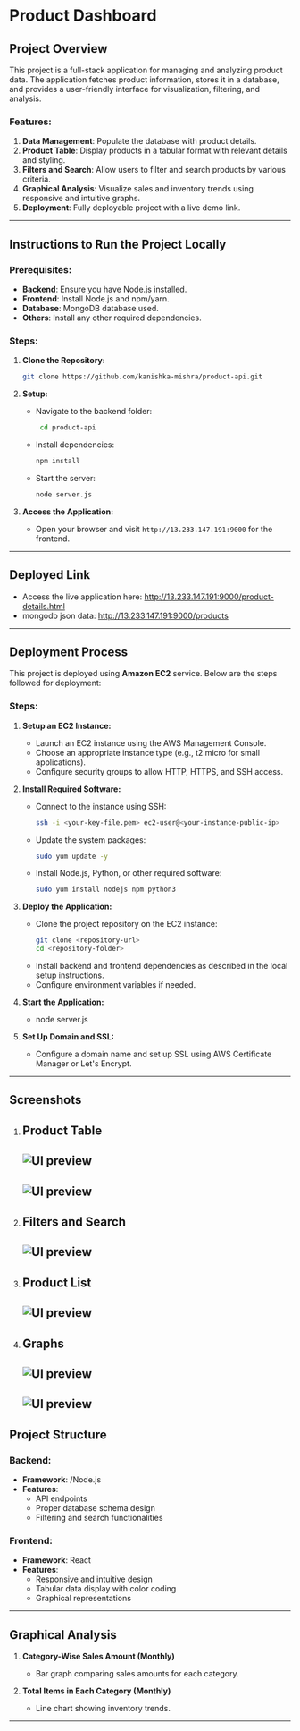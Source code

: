 # Product Dashboard

## Project Overview
This project is a full-stack application for managing and analyzing product data. The application fetches product information, stores it in a database, and provides a user-friendly interface for visualization, filtering, and analysis.

### Features:
1. **Data Management**: Populate the database with product details.
2. **Product Table**: Display products in a tabular format with relevant details and styling.
3. **Filters and Search**: Allow users to filter and search products by various criteria.
4. **Graphical Analysis**: Visualize sales and inventory trends using responsive and intuitive graphs.
5. **Deployment**: Fully deployable project with a live demo link.

---

## Instructions to Run the Project Locally

### Prerequisites:
- **Backend**: Ensure you have Node.js installed.
- **Frontend**: Install Node.js and npm/yarn.
- **Database**: MongoDB database used.
- **Others**: Install any other required dependencies.

### Steps:

1. **Clone the Repository:**
   ```bash
   git clone https://github.com/kanishka-mishra/product-api.git

   ```

2. **Setup:**
   - Navigate to the backend folder:
     ```bash
      cd product-api
     ```
   - Install dependencies:
     ```bash
     npm install
     ```
   - Start the server:
     ```bash
     node server.js 
     ```

4. **Access the Application:**
   - Open your browser and visit `http://13.233.147.191:9000` for the frontend.

---

## Deployed Link
- Access the live application here: http://13.233.147.191:9000/product-details.html
- mongodb json data: http://13.233.147.191:9000/products

---

## Deployment Process

This project is deployed using **Amazon EC2** service. Below are the steps followed for deployment:

### Steps:
1. **Setup an EC2 Instance:**
   - Launch an EC2 instance using the AWS Management Console.
   - Choose an appropriate instance type (e.g., t2.micro for small applications).
   - Configure security groups to allow HTTP, HTTPS, and SSH access.

2. **Install Required Software:**
   - Connect to the instance using SSH:
     ```bash
     ssh -i <your-key-file.pem> ec2-user@<your-instance-public-ip>
     ```
   - Update the system packages:
     ```bash
     sudo yum update -y
     ```
   - Install Node.js, Python, or other required software:
     ```bash
     sudo yum install nodejs npm python3
     ```

3. **Deploy the Application:**
   - Clone the project repository on the EC2 instance:
     ```bash
     git clone <repository-url>
     cd <repository-folder>
     ```
   - Install backend and frontend dependencies as described in the local setup instructions.
   - Configure environment variables if needed.

4. **Start the Application:**
    - node server.js

5. **Set Up Domain and SSL:**
   - Configure a domain name and set up SSL using AWS Certificate Manager or Let's Encrypt.

---

## Screenshots
1. **Product Table**
   ---
   ![UI preview](screenshots/pic1.png)
   ---
   ![UI preview](screenshots/pic2.png)
   ---
2. **Filters and Search**
   ---
   ![UI preview](screenshots/pic3.png)
   ---
3. **Product List**
   ---
   ![UI preview](screenshots/pic6.png)
   ---
5. **Graphs**
   ---
   ![UI preview](screenshots/pic4.png)
   ---
   ![UI preview](screenshots/pic5.png)
   ---

## Project Structure

### Backend:
- **Framework**: /Node.js
- **Features**:
  - API endpoints
  - Proper database schema design
  - Filtering and search functionalities

### Frontend:
- **Framework**: React
- **Features**:
  - Responsive and intuitive design
  - Tabular data display with color coding
  - Graphical representations

---

## Graphical Analysis
1. **Category-Wise Sales Amount (Monthly)**
   - Bar graph comparing sales amounts for each category.

2. **Total Items in Each Category (Monthly)**
   - Line chart showing inventory trends.

---

